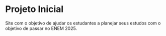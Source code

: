 # Projeto Inicial
Site com o objetivo de ajudar os estudantes a planejar seus estudos com o objetivo de passar no ENEM 2025.
